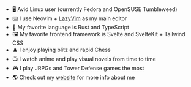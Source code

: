 - 🖥️ Avid Linux user (currently Fedora and OpenSUSE Tumbleweed) 
- ⌨️ I use Neovim + [LazyVim](https://github.com/LazyVim/LazyVim) as my main editor 
- 🦀 My favorite language is Rust and TypeScript 
- 🖼️ My favorite frontend framework is Svelte and SvelteKit + Tailwind CSS
- ♟️ I enjoy playing blitz and rapid Chess 
- 📺 I watch anime and play visual novels from time to time 
- 🎮 I play JRPGs and Tower Defense games the most
- 🌎 Check out my [website](https://epicsteve2.github.io/) for more info about me 

